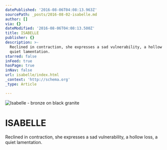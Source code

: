 ```yaml
---
datePublished: '2016-08-06T04:08:13.963Z'
sourcePath: _posts/2016-08-02-isabelle.md
author: []
via: {}
dateModified: '2016-08-06T04:08:13.500Z'
title: ISABELLE
publisher: {}
description: >-
  Reclined in contraction, she expresses a sad vulnerability, a hollow loss, a
  quiet lamentation.
starred: false
inFeed: true
hasPage: true
inNav: false
url: isabelle/index.html
_context: 'http://schema.org'
_type: Article

---
```

![Isabelle - bronze on black granite](https://s3-us-west-2.amazonaws.com/the-grid-img/p/33a6e4680138879126c26ededec06f067e0ac7bf.jpg)

# **ISABELLE**

Reclined in contraction, she expresses a sad vulnerability, a hollow loss, a quiet lamentation.